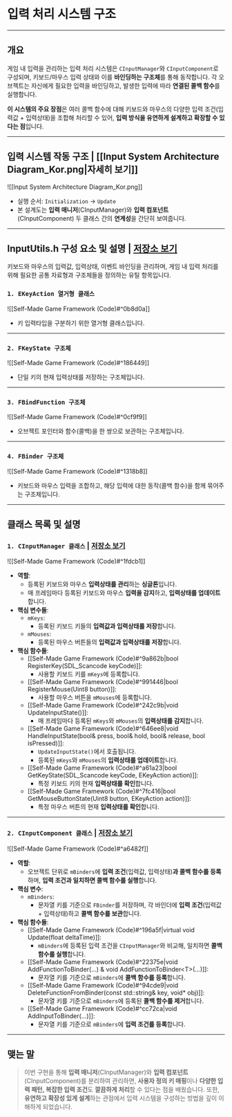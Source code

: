 # **입력 처리 시스템 구조**
---
## **개요**
게임 내 입력을 관리하는 입력 처리 시스템은 `CInputManager`와 `CInputComponent`로 구성되며, 키보드/마우스 입력 상태와 이를 **바인딩하는 구조체**를 통해 동작합니다. 각 오브젝트는 자신에게 필요한 입력을 바인딩하고, 발생한 입력에 따라 **연결된 콜백 함수**를 실행합니다. 

**이 시스템의 주요 장점**은 여러 콜백 함수에 대해 키보드와 마우스의 다양한 입력 조건(입력값 + 입력상태)을 조합해 처리할 수 있어, **입력 방식을 유연하게 설계하고 확장할 수 있다는 점**입니다.

---
## **입력 시스템 작동 구조 | [[Input System Architecture Diagram_Kor.png|자세히 보기]]**
![[Input System Architecture Diagram_Kor.png]]

- 실행 순서: `Initialization` → `Update`
- 본 설계도는 **입력 매니저**(CInputManager)와 **입력 컴포넌트**(CInputComponent) 두 클래스 간의 **연계성**을 간단히 보여줍니다.

---
## **InputUtils.h 구성 요소 및 설명** | [**저장소 보기**](https://github.com/Woo95/SDL2_Game_Framework/blob/main/Template/Client/Include/Core/Utils/InputUtils.h)
키보드와 마우스의 입력값, 입력상태, 이벤트 바인딩을 관리하며, 게임 내 입력 처리를 위해 필요한 공통 자료형과 구조체들을 정의하는 유틸 항목입니다.
### `1. EKeyAction 열거형 클래스`
![[Self-Made Game Framework (Code)#^0b8d0a]]
- 키 입력타입을 구분하기 위한 열거형 클래스입니다.

---
### `2. FKeyState 구조체`
![[Self-Made Game Framework (Code)#^186449]]
- 단일 키의 현재 입력상태를 저장하는 구조체입니다.

---
### `3. FBindFunction 구조체`
![[Self-Made Game Framework (Code)#^0cf9f9]]
- 오브젝트 포인터와 함수(콜백)을 한 쌍으로 보관하는 구조체입니다.

---
### `4. FBinder 구조체`
![[Self-Made Game Framework (Code)#^1318b8]]
- 키보드와 마우스 입력을 조합하고, 해당 입력에 대한 동작(콜백 함수)을 함께 묶어주는 구조체입니다.

---
## **클래스 목록 및 설명**
### `1. CInputManager 클래스` | [**저장소 보기**](https://github.com/Woo95/SDL2_Game_Framework/blob/main/Template/Client/Include/Manager/InputManager.h)
![[Self-Made Game Framework (Code)#^1fdcb1]]
- **역할**:
	- 등록된 키보드와 마우스 **입력상태를 관리**하는 **싱글톤**입니다.
	- 매 프레임마다 등록된 키보드와 마우스 **입력을 감지**하고, **입력상태를 업데이트**합니다.
- **핵심 변수들**:
	- `mKeys`:
		- 등록된 키보드 키들의 **입력값과 입력상태를 저장**합니다.
	- `mMouses`:
		- 등록된 마우스 버튼들의 **입력값과 입력상태를 저장**합니다.
- **핵심 함수들**:
	- [[Self-Made Game Framework (Code)#^9a862b|bool RegisterKey(SDL_Scancode keyCode)]]:
		- 사용할 키보드 키를 `mKeys`에 등록합니다.
	- [[Self-Made Game Framework (Code)#^991446|bool RegisterMouse(Uint8 button)]]:
		- 사용할 마우스 버튼을 `mMouses`에 등록합니다.
	- [[Self-Made Game Framework (Code)#^242c9b|void UpdateInputState()]]:
		- 매 프레임마다 등록된 `mKeys`와 `mMouses`의 **입력상태를 감지**합니다.
	- [[Self-Made Game Framework (Code)#^646ee8|void HandleInputState(bool& press, bool& hold, bool& release, bool isPressed)]]:
		- `UpdateInputState()`에서 호출됩니다.
		- 등록된 `mKeys`와 `mMouses`의 **입력상태를 업데이트**합니다.
	- [[Self-Made Game Framework (Code)#^a61a23|bool GetKeyState(SDL_Scancode keyCode, EKeyAction action)]]:
		- 특정 키보드 키의 현재 **입력상태를 확인**합니다.
	- [[Self-Made Game Framework (Code)#^7fc416|bool GetMouseButtonState(Uint8 button, EKeyAction action)]]:
		- 특정 마우스 버튼의 현재 **입력상태를 확인**합니다.

---
### `2. CInputComponent 클래스` | [**저장소 보기**](https://github.com/Woo95/SDL2_Game_Framework/blob/main/Template/Client/Include/Entity/Component/InputComponent.h)
![[Self-Made Game Framework (Code)#^a6482f]]
- **역할**:
	- 오브젝트 단위로 `mBinders`에 **입력 조건**(입력값, 입력상태)**과 콜백 함수를 등록**하며, **입력 조건과 일치하면 콜백 함수를 실행**합니다.
- **핵심 변수**:
	- `mBinders`:
		- 문자열 키를 기준으로 `FBinder`를 저장하며, 각 바인더에 **입력 조건**(입력값 + 입력상태)하고 **콜백 함수를 보관**합니다.
- **핵심 함수들**:
	- [[Self-Made Game Framework (Code)#^196a5f|virtual void Update(float deltaTime)]]:
		- `mBinders`에 등록된 입력 조건을 `CInputManager`와 비교해, 일치하면 **콜백 함수를 실행**합니다.
	- [[Self-Made Game Framework (Code)#^22375e|void AddFunctionToBinder(...) & void AddFunctionToBinder\<T\>(...)]]:
		- 문자열 키를 기준으로 `mBinders`에 **콜백 함수를 등록**합니다.
	- [[Self-Made Game Framework (Code)#^94cde9|void DeleteFunctionFromBinder(const std::string& key, void* obj)]]:
		- 문자열 키를 기준으로 `mBinders`에 등록된 **콜백 함수를 제거**합니다.
	- [[Self-Made Game Framework (Code)#^cc72ca|void AddInputToBinder(...)]]:
		- 문자열 키를 기준으로 `mBinders`에 **입력 조건를 등록**합니다.

---
## **맺는 말**
> 이번 구현을 통해 **입력 매니저**(CInputManager)와 **입력 컴포넌트**(CInputComponent)를 분리하여 관리하면, **사용자 정의 키 매핑**이나 **다양한 입력 패턴, 복잡한 입력 조건**도 **깔끔하게 처리**할 수 있다는 점을 배웠습니다. 또한, **유연하고 확장성 있게 설계**하는 관점에서 입력 시스템을 구성하는 방법을 깊이 이해하게 되었습니다.